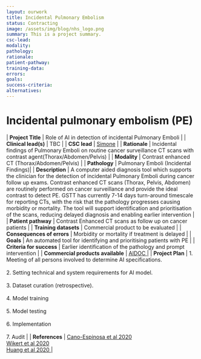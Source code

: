 ```yaml
---
layout: ourwork
title: Incidental Pulmonary Embolism
status: Contracting
image: /assets/img/blog/nhs_logo.png
summary: This is a project summary.
csc-lead:
modality:
pathology:
rationale:
patient-pathway: 
training-data: 
errors: 
goals: 
success-criteria: 
alternatives: 
---
```



# **Incidental pulmonary embolism (PE)**

| <b>Project Title</b> | Role of AI in detection of incidental Pulmonary Emboli |
| <b>Clinical lead(s)</b> | TBC |
| <b>CSC lead</b> | [Simone](/team/Simone.html) |
| <b>Rationale</b> | Incidental findings of Pulmonary Emboli on routine cancer surveillance CT scans with contrast agent(Thorax/Abdomen/Pelvis)  |
| <b>Modality</b> | Contrast enhanced CT (Thorax/Abdomen/Pelvis)  |
| <b>Pathology</b> | Pulmonary Emboli (Incidental Findings)|
| <b>Description</b> | A computer aided diagnosis tool which supports the clinician for the detection of incidental Pulmonary Emboli during cancer follow up exams. Contrast enhanced CT scans (Thorax, Pelvis, Abdomen) are routinely performed on cancer surveillance and provide the ideal contrast to detect PE. GSTT has currently 7-14 days turn-around timescale for reporting CTs, with the risk that the pathology progresses causing morbidity or mortality. The tool will support identification and prioritisation of the scans, reducing delayed diagnosis and enabling earlier intervention |
| <b>Patient pathway</b> | Contrast Enhanced CT scans as follow up on cancer patients |
| <b>Training datasets</b> | Commercial product to be evaluated  |
| <b>Consequences of errors</b> | Morbidity or mortality if treatment is delayed |
| <b>Goals</b> | An automated tool for identifying and prioritising patients with PE |
| <b>Criteria for success</b> | Earlier identification of the pathology and prompt intervention |
| <b>Commercial products available</b> | <a href="https://www.aidoc.com/"> AIDOC </a> |
| <b>Project Plan</b> | 1.	Meeting of all persons involved to determine AI specifications. <br><br> 2.	Setting technical and system requirements for AI model. <br> <br> 3. Dataset curation (retrospective). <br><br> 4.	Model training<br><br>5.	Model testing <br><br>6.	Implementation <br><br>7. Audit |
| <b>References</b> | <a href="https://doi.org/10.3390/app10082945"> Cano-Espinosa et al 2020 </a> <br>  <a href="https://doi.org/10.1007/s00330-020-06998-0"> Wikert et al 2020 </a> <br>  <a href="https://doi.org/10.1038/s41746-020-0266-y"> Huang et al 2020 </a> |
